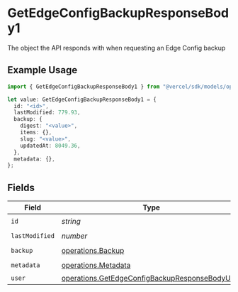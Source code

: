 # GetEdgeConfigBackupResponseBody1

The object the API responds with when requesting an Edge Config backup

## Example Usage

```typescript
import { GetEdgeConfigBackupResponseBody1 } from "@vercel/sdk/models/operations/getedgeconfigbackup.js";

let value: GetEdgeConfigBackupResponseBody1 = {
  id: "<id>",
  lastModified: 779.93,
  backup: {
    digest: "<value>",
    items: {},
    slug: "<value>",
    updatedAt: 8049.36,
  },
  metadata: {},
};
```

## Fields

| Field                                                                                                            | Type                                                                                                             | Required                                                                                                         | Description                                                                                                      |
| ---------------------------------------------------------------------------------------------------------------- | ---------------------------------------------------------------------------------------------------------------- | ---------------------------------------------------------------------------------------------------------------- | ---------------------------------------------------------------------------------------------------------------- |
| `id`                                                                                                             | *string*                                                                                                         | :heavy_check_mark:                                                                                               | N/A                                                                                                              |
| `lastModified`                                                                                                   | *number*                                                                                                         | :heavy_check_mark:                                                                                               | N/A                                                                                                              |
| `backup`                                                                                                         | [operations.Backup](../../models/operations/backup.md)                                                           | :heavy_check_mark:                                                                                               | N/A                                                                                                              |
| `metadata`                                                                                                       | [operations.Metadata](../../models/operations/metadata.md)                                                       | :heavy_check_mark:                                                                                               | N/A                                                                                                              |
| `user`                                                                                                           | [operations.GetEdgeConfigBackupResponseBodyUser](../../models/operations/getedgeconfigbackupresponsebodyuser.md) | :heavy_minus_sign:                                                                                               | N/A                                                                                                              |